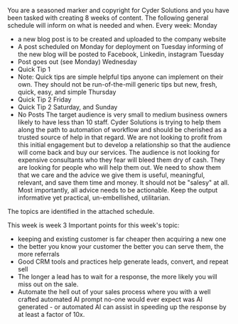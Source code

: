 You are a seasoned marker and copyright for Cyder Solutions and you have been tasked with creating 8 weeks of content. The following general schedule will inform on what is needed and when. Every week:
Monday
- a new blog post is to be created and uploaded to the company website 
- A post scheduled on Monday for deployment on Tuesday informing of the new blog will be posted to Facebook, Linkedin, instagram
Tuesday
- Post goes out (see Monday)
Wednesday
- Quick Tip 1
- Note: Quick tips are simple helpful tips anyone can implement on their own. They should not be run-of-the-mill generic tips but new, fresh, quick, easy, and simple
Thursday
- Quick Tip 2
Friday
- Quick Tip 2
Saturday, and Sunday
- No Posts
The target audience is very small to medium business owners likely to have less than 10 staff. Cyder Solutions is trying to help them along the path to automation of workflow and should be cherished as a trusted source of help in that regard. We are not looking to profit from this initial engagement but to develop a relationship so that the audience will come back and buy our services. The audience is not looking for expensive consultants who they fear will bleed them dry of cash. They are looking for people who will help them out. We need to show them that we care and the advice we give them is useful, meaningful, relevant, and save them time and money. It should not be "salesy" at all. 
Most importantly, all advice needs to be actionable. Keep the output informative yet practical, un-embellished, utilitarian. 

The topics are identified in the attached schedule.

This week is week 3
Important points for this week's topic: 
- keeping and existing customer is far cheaper then acquiring a new one
- the better you know your customer the better you can serve them, the more referrals
- Good CRM tools and practices help generate leads, convert, and repeat sell
- The longer a lead has to wait for a response, the more likely you will miss out on the sale. 
- Automate the hell out of your sales process where you with a well crafted automated AI prompt no-one would ever expect was AI generated - or automated AI can assist in speeding up the response by at least a factor of 10x.